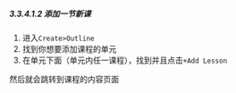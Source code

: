 ##### 3.3.4.1.2 添加一节新课

1. 进入`Create>Outline`
2. 找到你想要添加课程的单元
3. 在单元下面（单元内任一课程），找到并且点击`+Add Lesson`

然后就会跳转到课程的内容页面
